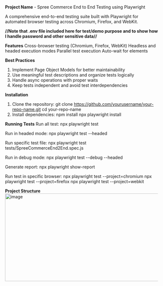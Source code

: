 **Project Name** - Spree Commerce End to End Testing using Playwright

A comprehensive end-to-end testing suite built with Playwright for automated browser testing across Chromium, Firefox, and WebKit.

**//Note that .env file included here for test/demo purpose and to show how I handle password and other sensitive data//**

 **Features**
Cross-browser testing (Chromium, Firefox, WebKit)
Headless and headed execution modes
Parallel test execution
Auto-wait for elements

**Best Practices**
1. Implement Page Object Models for better maintainability
2. Use meaningful test descriptions and organize tests logically
3. Handle async operations with proper waits
4. Keep tests independent and avoid test interdependencies

**Installation**
1. Clone the repository:
    git clone https://github.com/yourusername/your-repo-name.git
    cd your-repo-name
2. Install dependencies:
    npm install
    npx playwright install

**Running Tests**
Run all test: npx playwright test

Run in headed mode: npx playwright test --headed

Run specific test file: npx playwright test tests/SpreeCommerceEnd2End.spec.js

Run in debug mode: npx playwright test --debug --headed

Generate report: npx playwright show-report

Run test in specific browser: 
  npx playwright test --project=chromium
  npx playwright test --project=firefox
  npx playwright test --project=webkit

**Project Structure** 
<img width="881" height="288" alt="image" src="https://github.com/user-attachments/assets/8ed246f4-17d1-4e88-860c-54b791bec38b" />

